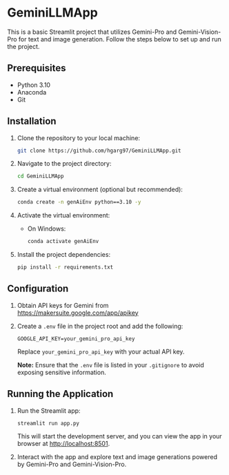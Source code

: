 # GeminiLLMApp

This is a basic Streamlit project that utilizes Gemini-Pro and Gemini-Vision-Pro for text and image generation. Follow the steps below to set up and run the project.

## Prerequisites

- Python 3.10
- Anaconda
- Git

## Installation

1. Clone the repository to your local machine:

   ```bash
   git clone https://github.com/hgarg97/GeminiLLMApp.git
   ```

2. Navigate to the project directory:

   ```bash
   cd GeminiLLMApp
   ```

3. Create a virtual environment (optional but recommended):

   ```bash
   conda create -n genAiEnv python==3.10 -y
   ```

4. Activate the virtual environment:

   - On Windows:

     ```bash
     conda activate genAiEnv
     ```

5. Install the project dependencies:

   ```bash
   pip install -r requirements.txt
   ```

## Configuration

1. Obtain API keys for Gemini from https://makersuite.google.com/app/apikey

2. Create a `.env` file in the project root and add the following:

   ```env
   GOOGLE_API_KEY=your_gemini_pro_api_key
   ```

   Replace `your_gemini_pro_api_key` with your actual API key.

   **Note:** Ensure that the `.env` file is listed in your `.gitignore` to avoid exposing sensitive information.

## Running the Application

1. Run the Streamlit app:

   ```bash
   streamlit run app.py
   ```

   This will start the development server, and you can view the app in your browser at [http://localhost:8501](http://localhost:8501).

2. Interact with the app and explore text and image generations powered by Gemini-Pro and Gemini-Vision-Pro.
